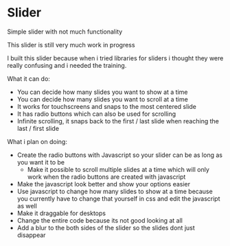 # Slider
Simple slider with not much functionality

This slider is still very much work in progress

I built this slider because when i tried libraries for sliders i thought they were really confusing and i needed the training.

What it can do:
- You can decide how many slides you want to show at a time
- You can decide how many slides you want to scroll at a time
- It works for touchscreens and snaps to the most centered slide
- It has radio buttons which can also be used for scrolling
- Infinite scrolling, it snaps back to the first / last slide when reaching the last / first slide

What i plan on doing:
- Create the radio buttons with Javascript so your slider can be as long as you want it to be
  - Make it possible to scroll multiple slides at a time which will only work when the radio buttons are created with javascript
- Make the javascript look better and show your options easier
- Use javascript to change how many slides to show at a time because you currently have to change that yourself in css and edit the javascript as well
- Make it draggable for desktops
- Change the entire code because its not good looking at all
- Add a blur to the both sides of the slider so the slides dont just disappear

